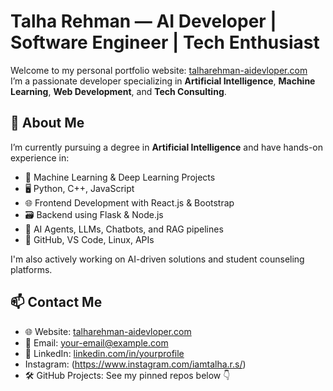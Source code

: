 # Talha Rehman — AI Developer | Software Engineer | Tech Enthusiast

Welcome to my personal portfolio website: [talharehman-aidevloper.com](https://talharehman-aidevloper.com)  
I’m a passionate developer specializing in **Artificial Intelligence**, **Machine Learning**, **Web Development**, and **Tech Consulting**.

## 🚀 About Me

I’m currently pursuing a degree in **Artificial Intelligence** and have hands-on experience in:
- 🧠 Machine Learning & Deep Learning Projects
- 🖥️ Python, C++, JavaScript
- 🌐 Frontend Development with React.js & Bootstrap
- 🗃️ Backend using Flask & Node.js
- 🤖 AI Agents, LLMs, Chatbots, and RAG pipelines
- 🧪 GitHub, VS Code, Linux, APIs

I'm also actively working on AI-driven solutions and student counseling platforms.

## 📫 Contact Me

- 🌐 Website: [talharehman-aidevloper.com](https://talharehman-aidevloper.com)
- 📧 Email: your-email@example.com
- 📱 LinkedIn: [linkedin.com/in/yourprofile](https://linkedin.com/in/yourprofile)
-    Instagram: (https://www.instagram.com/iamtalha.r.s/)
- 🛠 GitHub Projects: See my pinned repos below 👇
